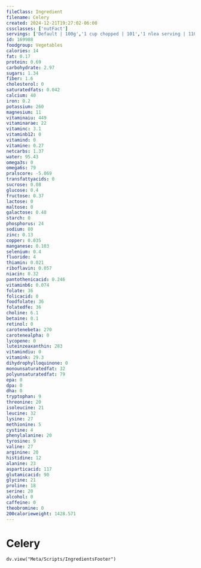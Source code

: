 ```yaml
---
fileClass: Ingredient
filename: Celery
created: 2024-12-21T19:27:02-06:00
cssclasses: ['nutFact']
servings: ['Default | 100g','1 cup chopped | 101','1 nlea serving | 110','1 tbsp | 7.5','1 stalk, large (11 inch-12 inch long) | 64','1 stalk, medium (7-1/2 inch - 8 inch long) | 40','1 stalk, small (5 inch long) | 17','1 strip (4 inch long) | 4']
id: 169988
foodgroup: Vegetables
calories: 14
fat: 0.17
protein: 0.69
carbohydrate: 2.97
sugars: 1.34
fiber: 1.6
cholesterol: 0
saturatedfats: 0.042
calcium: 40
iron: 0.2
potassium: 260
magnesium: 11
vitaminaiu: 449
vitaminarae: 22
vitaminc: 3.1
vitaminb12: 0
vitamind: 0
vitamine: 0.27
netcarbs: 1.37
water: 95.43
omega3s: 0
omega6s: 79
pralscore: -5.069
transfattyacids: 0
sucrose: 0.08
glucose: 0.4
fructose: 0.37
lactose: 0
maltose: 0
galactose: 0.48
starch: 0
phosphorus: 24
sodium: 80
zinc: 0.13
copper: 0.035
manganese: 0.103
selenium: 0.4
fluoride: 4
thiamin: 0.021
riboflavin: 0.057
niacin: 0.32
pantothenicacid: 0.246
vitaminb6: 0.074
folate: 36
folicacid: 0
foodfolate: 36
folatedfe: 36
choline: 6.1
betaine: 0.1
retinol: 0
carotenebeta: 270
carotenealpha: 0
lycopene: 0
luteinzeaxanthin: 283
vitamindiu: 0
vitamink: 29.3
dihydrophylloquinone: 0
monounsaturatedfat: 32
polyunsaturatedfat: 79
epa: 0
dpa: 0
dha: 0
tryptophan: 9
threonine: 20
isoleucine: 21
leucine: 32
lysine: 27
methionine: 5
cystine: 4
phenylalanine: 20
tyrosine: 9
valine: 27
arginine: 20
histidine: 12
alanine: 23
asparticacid: 117
glutamicacid: 90
glycine: 21
proline: 18
serine: 20
alcohol: 0
caffeine: 0
theobromine: 0
200calorieweight: 1428.571
---
```


# Celery

```dataviewjs
dv.view("Meta/Scripts/IngredientsFooter")
```